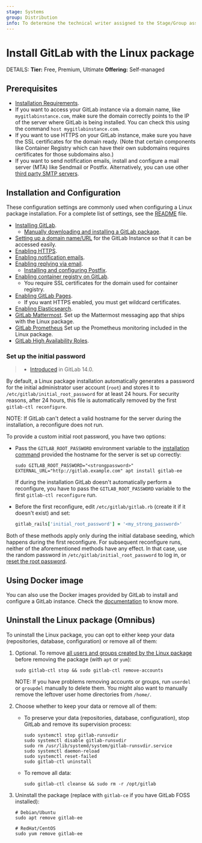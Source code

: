 ```yaml
---
stage: Systems
group: Distribution
info: To determine the technical writer assigned to the Stage/Group associated with this page, see https://handbook.gitlab.com/handbook/product/ux/technical-writing/#assignments
---
```


# Install GitLab with the Linux package

DETAILS:
**Tier:** Free, Premium, Ultimate
**Offering:** Self-managed

## Prerequisites

- [Installation Requirements](https://docs.gitlab.com/ee/install/requirements.html).
- If you want to access your GitLab instance via a domain name, like `mygitlabinstance.com`,
  make sure the domain correctly points to the IP of the server where GitLab is being
  installed. You can check this using the command `host mygitlabinstance.com`.
- If you want to use HTTPS on your GitLab instance, make sure you have the SSL
  certificates for the domain ready. (Note that certain components like
  Container Registry which can have their own subdomains requires certificates for
  those subdomains also.)
- If you want to send notification emails, install and configure a mail server (MTA)
  like Sendmail or Postfix. Alternatively, you can use other [third party SMTP servers](../settings/smtp.md).

## Installation and Configuration

These configuration settings are commonly used when configuring a Linux package installation.
For a complete list of settings, see the [README](../index.md#configuring) file.

- [Installing GitLab](https://about.gitlab.com/install/).
  - [Manually downloading and installing a GitLab package](https://docs.gitlab.com/ee/update/package/#upgrade-using-a-manually-downloaded-package).
- [Setting up a domain name/URL](../settings/configuration.md#configure-the-external-url-for-gitlab)
  for the GitLab Instance so that it can be accessed easily.
- [Enabling HTTPS](../settings/nginx.md#enable-https).
- [Enabling notification emails](../settings/smtp.md#smtp-settings).
- [Enabling replying via email](https://docs.gitlab.com/ee/administration/reply_by_email.html#set-it-up).
  - [Installing and configuring Postfix](https://docs.gitlab.com/ee/administration/reply_by_email_postfix_setup.html).
- [Enabling container registry on GitLab](https://docs.gitlab.com/ee/administration/packages/container_registry.html#container-registry-domain-configuration).
  - You require SSL certificates for the domain used for container registry.
- [Enabling GitLab Pages](https://docs.gitlab.com/ee/administration/pages/).
  - If you want HTTPS enabled, you must get wildcard certificates.
- [Enabling Elasticsearch](https://docs.gitlab.com/ee/integration/advanced_search/elasticsearch.html).
- [GitLab Mattermost](https://docs.gitlab.com/ee/integration/mattermost/). Set up the Mattermost messaging app that ships with the Linux package.
- [GitLab Prometheus](https://docs.gitlab.com/ee/administration/monitoring/prometheus/index.html)
  Set up the Prometheus monitoring included in the Linux package.
- [GitLab High Availability Roles](../roles/index.md).

### Set up the initial password

> - [Introduced](https://gitlab.com/gitlab-org/omnibus-gitlab/-/merge_requests/5331) in GitLab 14.0.

By default, a Linux package installation automatically generates a password for the
initial administrator user account (`root`) and stores it to
`/etc/gitlab/initial_root_password` for at least 24 hours. For security reasons,
after 24 hours, this file is automatically removed by the first `gitlab-ctl reconfigure`.

NOTE:
If GitLab can't detect a valid hostname for the server during the
installation, a reconfigure does not run.

To provide a custom initial root password, you have two options:

- Pass the `GITLAB_ROOT_PASSWORD` environment variable to the
  [installation command](https://about.gitlab.com/install/) provided
  the hostname for the server is set up correctly:

  ```shell
  sudo GITLAB_ROOT_PASSWORD="<strongpassword>" EXTERNAL_URL="http://gitlab.example.com" apt install gitlab-ee
  ```

  If during the installation GitLab doesn't automatically perform a
  reconfigure, you have to pass the `GITLAB_ROOT_PASSWORD` variable to the
  first `gitlab-ctl reconfigure` run.

- Before the first reconfigure, edit `/etc/gitlab/gitlab.rb` (create it if it
  doesn't exist) and set:

  ```ruby
  gitlab_rails['initial_root_password'] = '<my_strong_password>'
  ```

Both of these methods apply only during the initial database seeding, which happens
during the first reconfigure. For subsequent reconfigure runs, neither of
the aforementioned methods have any effect. In that case, use the random
password in `/etc/gitlab/initial_root_password` to log in, or
[reset the root password](https://docs.gitlab.com/ee/security/reset_user_password.html).

## Using Docker image

You can also use the Docker images provided by GitLab to install and configure a GitLab instance.
Check the [documentation](https://docs.gitlab.com/ee/install/docker.html) to know more.

## Uninstall the Linux package (Omnibus)

To uninstall the Linux package, you can opt to either keep your data (repositories,
database, configuration) or remove all of them:

1. Optional. To remove
   [all users and groups created by the Linux package](../settings/configuration.md#disable-user-and-group-account-management)
   before removing the package (with `apt` or `yum`):

   ```shell
   sudo gitlab-ctl stop && sudo gitlab-ctl remove-accounts
   ```

   NOTE:
   If you have problems removing accounts or groups, run `userdel` or `groupdel` manually
   to delete them. You might also want to manually remove the leftover user home directories
   from `/home/`.

1. Choose whether to keep your data or remove all of them:

   - To preserve your data (repositories, database, configuration), stop GitLab and
     remove its supervision process:

     ```shell
     sudo systemctl stop gitlab-runsvdir
     sudo systemctl disable gitlab-runsvdir
     sudo rm /usr/lib/systemd/system/gitlab-runsvdir.service
     sudo systemctl daemon-reload
     sudo systemctl reset-failed
     sudo gitlab-ctl uninstall
     ```

   - To remove all data:

     ```shell
     sudo gitlab-ctl cleanse && sudo rm -r /opt/gitlab
     ```

1. Uninstall the package (replace with `gitlab-ce` if you have GitLab FOSS installed):

   ```shell
   # Debian/Ubuntu
   sudo apt remove gitlab-ee

   # RedHat/CentOS
   sudo yum remove gitlab-ee
   ```
